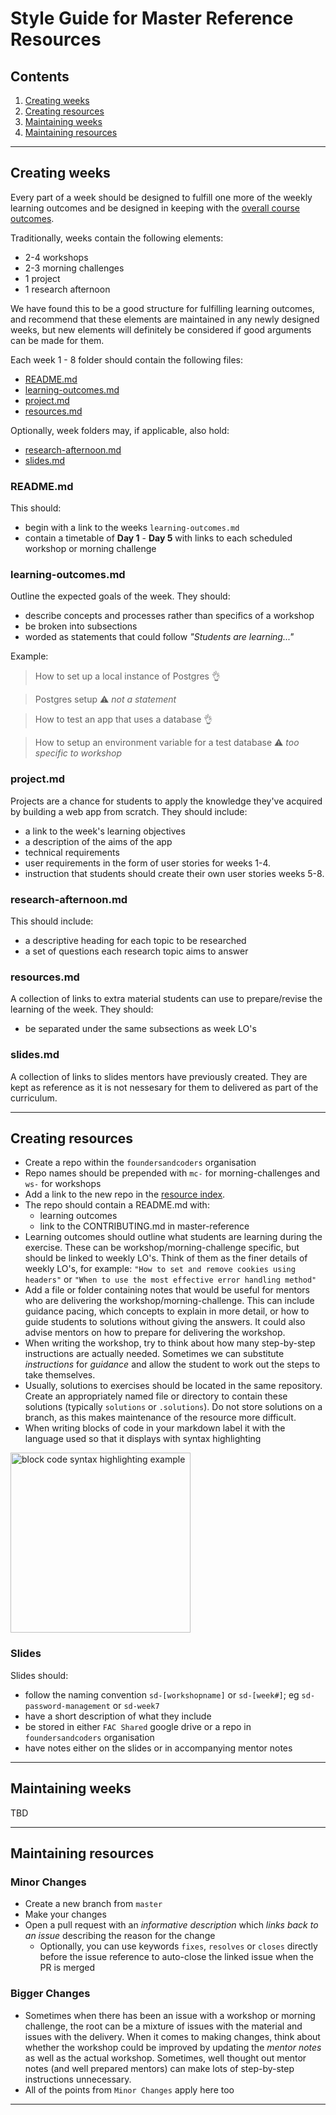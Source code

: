 # Style Guide for Master Reference Resources

## Contents
1. [Creating weeks](#creating-weeks)
1. [Creating resources](#creating-resources)
1. [Maintaining weeks](#maintaining-weeks)
1. [Maintaining resources](#maintaining-resources)

<hr>

## Creating weeks
Every part of a week should be designed to fulfill one more of the weekly learning outcomes and be designed in keeping with the [overall course outcomes](https://github.com/foundersandcoders/master-reference/issues/48).

Traditionally, weeks contain the following elements:
- 2-4 workshops
- 2-3 morning challenges
- 1 project
- 1 research afternoon

We have found this to be a good structure for fulfilling learning outcomes, and recommend that these elements are maintained in any newly designed weeks, but new elements will definitely be considered if good arguments can be made for them.

Each week 1 - 8 folder should contain the following files:
- [README.md](#readmemd)
- [learning-outcomes.md](#learning-outcomesmd)
- [project.md](#projectmd)
- [resources.md](#resourcesmd)

Optionally, week folders may, if applicable, also hold:
- [research-afternoon.md](#research-afternoonmd)
- [slides.md](#slidesmd)

### README.md
This should:
- begin with a link to the weeks `learning-outcomes.md`
- contain a timetable of **Day 1** - **Day 5** with links to each scheduled workshop or morning challenge

### learning-outcomes.md
Outline the expected goals of the week. They should:
- describe concepts and processes rather than specifics of a workshop
- be broken into subsections
- worded as statements that could follow _"Students are learning..."_

Example:
> How to set up a local instance of Postgres :ok_hand:

> Postgres setup :warning: _not a statement_

> How to test an app that uses a database :ok_hand:

> How to setup an environment variable for a test database :warning: _too specific to workshop_

### project.md
Projects are a chance for students to apply the knowledge they've acquired by building a web app from scratch. They should include:
- a link to the week's learning objectives
- a description of the aims of the app
- technical requirements
- user requirements in the form of user stories for weeks 1-4.
- instruction that students should create their own user stories weeks 5-8.

### research-afternoon.md
This should include:
- a descriptive heading for each topic to be researched
- a set of questions each research topic aims to answer

### resources.md
A collection of links to extra material students can use to prepare/revise the learning of the week. They should:
- be separated under the same subsections as week LO's

### slides.md
A collection of links to slides mentors have previously created. They are kept as reference as it is not nessesary for them to delivered as part of the curriculum.

<hr>

## Creating resources
* Create a repo within the `foundersandcoders` organisation
* Repo names should be prepended with `mc-` for morning-challenges and `ws-` for workshops
* Add a link to the new repo in the [resource index](https://github.com/foundersandcoders/master-reference/blob/master/curriculum-planning/resource-index.md).
* The repo should contain a README.md with:
  - learning outcomes
  - link to the CONTRIBUTING.md in master-reference
* Learning outcomes should outline what students are learning during the exercise. These can be workshop/morning-challenge specific, but should be linked to weekly LO's. Think of them as the finer details of weekly LO's, for example: `"How to set and remove cookies using headers"` or `"When to use the most effective error handling method"`
* Add a file or folder containing notes that would be useful for mentors who are delivering the workshop/morning-challenge. This can include guidance pacing, which concepts to explain in more detail, or how to guide students to solutions without giving the answers. It could also advise mentors on how to prepare for delivering the workshop.
* When writing the workshop, try to think about how many step-by-step instructions are actually needed. Sometimes we can substitute _instructions_ for _guidance_ and allow the student to work out the steps to take themselves.
* Usually, solutions to exercises should be located in the same repository. Create an appropriately named file or directory to contain these solutions (typically `solutions` or `.solutions`). Do not store solutions on a branch, as this makes maintenance of the resource more difficult.
* When writing blocks of code in your markdown label it with the language used so that it displays with syntax highlighting
<img width="288" alt="block code syntax highlighting example" src="https://user-images.githubusercontent.com/14337958/35288851-b92aa3a4-005d-11e8-9e50-eb1d711cfdf7.png">


### Slides
Slides should:
- follow the naming convention `sd-[workshopname]` or `sd-[week#]`; eg `sd-password-management` or `sd-week7`
- have a short description of what they include
- be stored in either `FAC Shared` google drive or a repo in `foundersandcoders` organisation
- have notes either on the slides or in accompanying mentor notes

<hr>

## Maintaining weeks
TBD

<hr>

## Maintaining resources

### Minor Changes
* Create a new branch from `master`
* Make your changes
* Open a pull request with an _informative description_ which _links back to an issue_ describing the reason for the change
  * Optionally, you can use keywords `fixes`, `resolves` or `closes` directly before the issue reference to auto-close the linked issue when the PR is merged

### Bigger Changes
* Sometimes when there has been an issue with a workshop or morning challenge, the root can be a mixture of issues with the material and issues with the delivery. When it comes to making changes, think about whether the workshop could be improved by updating the _mentor notes_ as well as the actual workshop. Sometimes, well thought out mentor notes (and well prepared mentors) can make lots of step-by-step instructions unnecessary.
* All of the points from `Minor Changes` apply here too

<hr>
